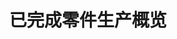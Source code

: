 ---
layout: article
title: 已完成零件生产概览
description: 
  - 模板以概览的方式展示已完成的零件，并将其与订单数量对比。另外，它也显示出OEE（设备整体效率）值、订单原始信息以及下线时间。
lang: cn
weight: 1000
isDraft: false
ref: Production-Overview-Completed-Parts
category:
  - Production
  - Lean Management
  - OEE
  - Series Production
image: Production-Overview-Completed-Parts_CN.png
image_thumbnail: Production-Overview-Completed-Parts_CN_thumbnail.png
download: Production-Overview-Completed-Parts_CN.pbmx
overview_description:
overview_benefits:
overview_data_sources:
---